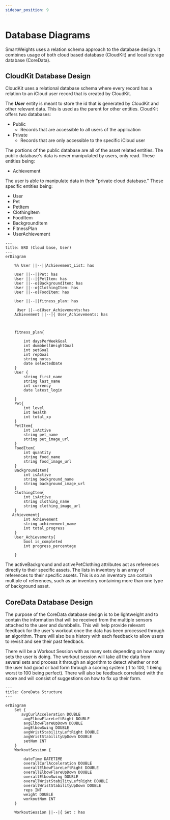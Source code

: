 ```yaml
---
sidebar_position: 9
---
```


# Database Diagrams

SmartWeights uses a relation schema approach to the database design. It combines usage of both cloud based database (CloudKit) and local storage database (CoreData).

## CloudKit Database Design

CloudKit uses a relational database schema where every record has a relation to an iCloud user record that is created by CloudKit.

The **_User_** entity is meant to store the id that is generated by CloudKit and other relevant data. This is used as the parent for other entities.
CloudKit offers two databases:

- Public
  - Records that are accessible to all users of the application
- Private
  - Records that are only accessible to the specific iCloud user

The portions of the public database are all of the asset related entities. The public database's data is never manipulated by users, only read. These entities being:
- Achievement

The user is able to manipulate data in their "private cloud database." These specific entities being:

- User
- Pet
- PetItem
- ClothingItem
- FoodItem
- BackgroundItem
- FitnessPlan
- UserAchievement

```mermaid
---
title: ERD (Cloud base, User)
---
erDiagram

    %% User ||--||Achievement_List: has
   
    User ||--||Pet: has
    User ||--|{PetItem: has
    User ||--o{BackgroundItem: has
    User ||--o{ClothingItem: has
    User ||--o{FoodItem: has

    User ||--||fitness_plan: has

     User ||--o{User_Achievements:has
    Achievement ||--|{ User_Achievements: has


   
    fitness_plan{

        int daysPerWeekGoal
        int dumbbellWeightGoal
        int setGoal
        int repGoal
        string notes
        date selectedDate
    }
    User {
        string first_name
        string last_name
        int currency
        date latest_login

    }
    Pet{
        int level
        int health
        int total_xp
    }
    PetItem{
        int isActive
        string pet_name
        string pet_image_url
    }
    FoodItem{
        int quantity
        string food_name
        string food_image_url
    }
    BackgroundItem{
        int isActive
        string background_name
        string background_image_url
    }
    ClothingItem{
        int isActive
        string clothing_name
        string clothing_image_url
    }
   Achievement{
        int Achievement
        string achievement_name
        int total_progress
    }
    User_Achievements{
        bool is_completed
        int progress_percentage

    }

```

The activeBackground and activePetClothing attributes act as references directly to their specific assets. The lists in inventory is an array of references to their specific assets. This is so an inventory can contain multiple of references, such as an inventory containing more than one type of background asset.


## CoreData Database Design

The purpose of the CoreData database design is to be lightweight and to contain the information that will be received from the multiple sensors attached to the user and dumbbells. This will help provide relevant feedback for the user's workout once the data has been processed through an algorithm. There will also be a history with each feedback to allow users to revisit and see their past feedback.

There will be a Workout Session with as many sets depending on how many sets the user is doing. The workout session will take all the data from several sets and process it through an algorithm to detect whether or not the user had good or bad form through a scoring system ( 1 to 100, 1 being worst to 100 being perfect). There will also be feedback correlated with the score and will consist of suggestions on how to fix up their form.

```mermaid
---
title: CoreData Structure
---

erDiagram
    Set {
       avgCurlAcceleration DOUBLE
        avgElbowFlareLeftRight DOUBLE
        avgElbowFlareUpDown DOUBLE
        avgElbowSwing DOUBLE
        avgWristStabilityLeftRight DOUBLE
        avgWristStabilityUpDown DOUBLE 
        setNum INT
    }
    WorkoutSession {
        
        dateTime DATETIME
        overallCurlAcceleration DOUBLE 
        overallElbowFlareLeftRight DOUBLE
        overallElbowFlareUpDown DOUBLE
        overallElbowSwing DOUBLE
        overallWristStabilityLeftRight DOUBLE
        overallWristStabilityUpDown DOUBLE
        reps INT
        weight DOUBLE
        workoutNum INT 
    }

    WorkoutSession ||--|{ Set : has



```
